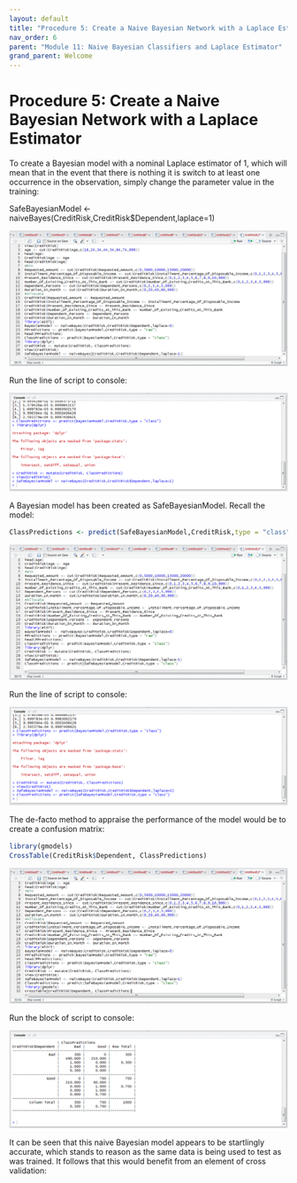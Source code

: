 ```yaml
---
layout: default
title: "Procedure 5: Create a Naive Bayesian Network with a Laplace Estimator"
nav_order: 6
parent: "Module 11: Naive Bayesian Classifiers and Laplace Estimator"
grand_parent: Welcome
---
```


# Procedure 5: Create a Naive Bayesian Network with a Laplace Estimator

To create a Bayesian model with a nominal Laplace estimator of 1, which will mean that in the event that there is nothing it is switch to at least one occurrence in the observation, simply change the parameter value in the training:

SafeBayesianModel <- naiveBayes(CreditRisk,CreditRisk$Dependent,laplace=1)

![img.png](img.png)

Run the line of script to console:

![img_1.png](img_1.png)

A Bayesian model has been created as SafeBayesianModel.  Recall the model:

``` r
ClassPredictions <- predict(SafeBayesianModel,CreditRisk,type = "class")
```

![img_2.png](img_2.png)

Run the line of script to console:

![img_3.png](img_3.png)

The de-facto method to appraise the performance of the model would be to create a confusion matrix:

``` r
library(gmodels)
CrossTable(CreditRisk$Dependent, ClassPredictions)
```

![img_4.png](img_4.png)

Run the block of script to console:

![img_5.png](img_5.png)

It can be seen that this naive Bayesian model appears to be startlingly accurate, which stands to reason as the same data is being used to test as was trained.  It follows that this would benefit from an element of cross validation:
